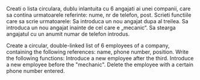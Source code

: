 
Creati o lista circulara, dublu inlantuita cu 6 angajati ai unei companii, care sa contina urmatoarele referinte: nume, nr de telefon, post. 
Scrieti functiile care sa scrie urmatoarele: 
  Sa introduca un nou angajat dupa al treilea. 
  Sa introduca un nou angajat inainte de cel care e „mecanic“. 
  Sa stearga angajatul cu un anumit numar de telefon introdus.


Create a circular, double-linked list of 6 employees of a company, containing the following references: name, phone number, position.
Write the following functions:
  Introduce a new employee after the third.
  Introduce a new employee before the "mechanic".
  Delete the employee with a certain phone number entered.
